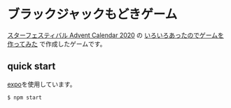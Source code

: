 # ブラックジャックもどきゲーム

[スターフェスティバル Advent Calendar 2020](https://qiita.com/advent-calendar/2020/stafes) の [いろいろあったのでゲームを作ってみた](https://qiita.com/shota1995m/items/4438aa0151d7fb5fc344) で作成したゲームです。

## quick start

[expo](https://github.com/expo/expo#-documentation)を使用しています。

```
$ npm start
```
